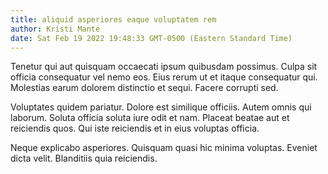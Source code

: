 ```yaml
---
title: aliquid asperiores eaque voluptatem rem
author: Kristi Mante
date: Sat Feb 19 2022 19:48:33 GMT-0500 (Eastern Standard Time)
---
```

Tenetur qui aut quisquam occaecati ipsum quibusdam possimus. Culpa sit officia consequatur vel nemo eos. Eius rerum ut et itaque consequatur qui. Molestias earum dolorem distinctio et sequi. Facere corrupti sed.

 Voluptates quidem pariatur. Dolore est similique officiis. Autem omnis qui laborum. Soluta officia soluta iure odit et nam. Placeat beatae aut et reiciendis quos. Qui iste reiciendis et in eius voluptas officia.

 Neque explicabo asperiores. Quisquam quasi hic minima voluptas. Eveniet dicta velit. Blanditiis quia reiciendis.